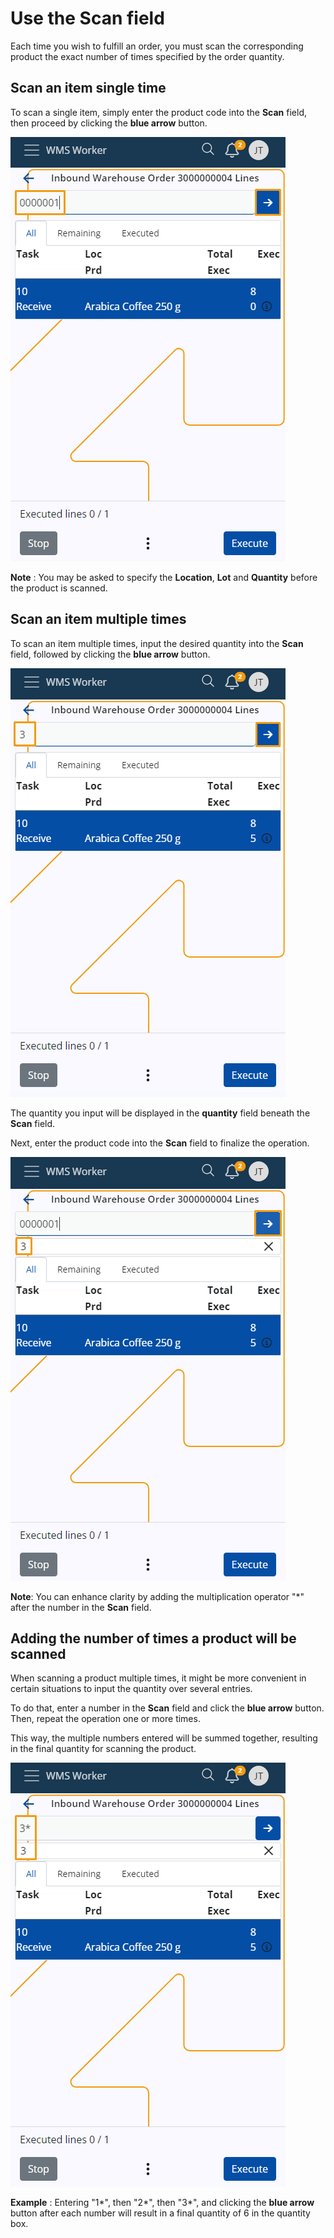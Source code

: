 # Use the Scan field

Each time you wish to fulfill an order, you must scan the corresponding product the exact number of times specified by the order quantity.

## Scan an item single time 

To scan a single item, simply enter the product code into the **Scan** field, then proceed by clicking the **blue arrow** button.

![picture](pictures/Scan_single_12_02.png)

**Note** : You may be asked to specify the **Location**, **Lot** and **Quantity** before the product is scanned. 

## Scan an item multiple times 

To scan an item multiple times, input the desired quantity into the **Scan** field, followed by clicking the **blue arrow** button.

![picture](pictures/scan_multiple_12_02.png)

The quantity you input will be displayed in the **quantity** field beneath the **Scan** field. 

Next, enter the product code into the **Scan** field to finalize the operation. 

![picture](pictures/Scan_quantity_box_12_02.png)

**Note**: You can enhance clarity by adding the multiplication operator "*" after the number in the **Scan** field.

## Adding the number of times a product will be scanned 

When scanning a product multiple times, it might be more convenient in certain situations to input the quantity over several entries.

To do that, enter a number in the **Scan** field and click the **blue arrow** button. Then, repeat the operation one or more times. 

This way, the multiple numbers entered will be summed together, resulting in the final quantity for scanning the product.

![picture](pictures/Scan_multiple_sum_12_02.png)

**Example** : Entering "1*", then "2*", then "3*", and clicking the **blue arrow** button after each number will result in a final quantity of 6 in the quantity box.

